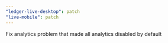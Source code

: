 ```yaml
---
"ledger-live-desktop": patch
"live-mobile": patch
---
```


Fix analytics problem that made all analytics disabled by default
